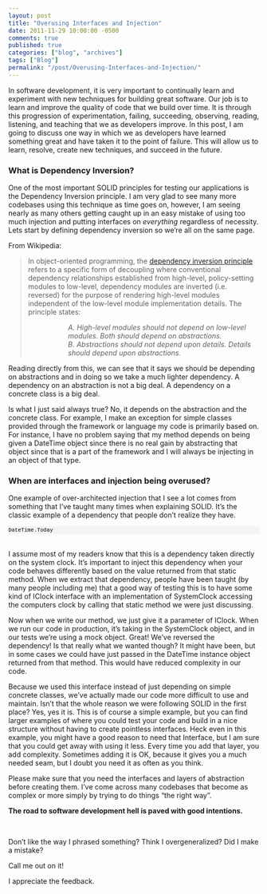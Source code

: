 ```yaml
---
layout: post
title: "Overusing Interfaces and Injection"
date: 2011-11-29 10:00:00 -0500
comments: true
published: true
categories: ["blog", "archives"]
tags: ["Blog"]
permalink: "/post/Overusing-Interfaces-and-Injection/"
---
```

<!-- more -->

<p>In software development, it is very important to continually learn and experiment with new techniques for building great software. Our job is to learn and improve the quality of code that we build over time. It is through this progression of experimentation, failing, succeeding, observing, reading, listening, and teaching that we as developers improve. In this post, I am going to discuss one way in which we as developers have learned something great and have taken it to the point of failure. This will allow us to learn, resolve, create new techniques, and succeed in the future.</p>
<h3>What is Dependency Inversion?</h3>
<p>One of the most important SOLID principles for testing our applications is the Dependency Inversion principle. I am very glad to see many more codebases using this technique as time goes on, however, I am seeing nearly as many others getting caught up in an easy mistake of using too much injection and putting interfaces on <em>everything</em> regardless of necessity. Lets start by defining dependency inversion so we&rsquo;re all on the same page.</p>
<p>From Wikipedia:</p>
<blockquote>
<p>In object-oriented programming, the <a href="http://en.wikipedia.org/wiki/Dependency_inversion_principle" target="_blank">dependency inversion principle</a> refers to a specific form of decoupling where conventional dependency relationships established from high-level, policy-setting modules to low-level, dependency modules are inverted (i.e. reversed) for the purpose of rendering high-level modules independent of the low-level module implementation details. The principle states:</p>
<dl><dd><dl><dd><em>A. High-level modules should not depend on low-level modules. Both should depend on abstractions.</em></dd><dd><em>B. Abstractions should not depend upon details. Details should depend upon abstractions.</em></dd></dl></dd></dl></blockquote>
<p>Reading directly from this, we can see that it says we should be depending on abstractions and in doing so we take a much lighter dependency. A dependency on an abstraction is not a big deal. A dependency on a concrete class is a big deal.</p>
<p>Is what I just said always true? No, it depends on the abstraction and the concrete class. For example, I make an exception for simple classes provided through the framework or language my code is primarily based on. For instance, I have no problem saying that my method depends on being given a DateTime object since there is no real gain by abstracting that object since that is a part of the framework and I will always be injecting in an object of that type.</p>
<h3>When are interfaces and injection being overused?</h3>
<p>One example of over-architected injection that I see a lot comes from something that I&rsquo;ve taught many times when explaining SOLID. It&rsquo;s the classic example of a dependency that people don&rsquo;t realize they have.</p>
<div id="codeSnippetWrapper">
<pre id="codeSnippet" style="text-align: left; line-height: 12pt; background-color: #f4f4f4; margin: 0em; width: 100%; font-family: 'Courier New', courier, monospace; direction: ltr; color: black; font-size: 8pt; overflow: visible; border-style: none; padding: 0px;">DateTime.Today</pre>
<br /></div>
<p>I assume most of my readers know that this is a dependency taken directly on the system clock. It&rsquo;s important to inject this dependency when your code behaves differently based on the value returned from that static method. When we extract that dependency, people have been taught (by many people including me) that a good way of testing this is to have some kind of IClock interface with an implementation of SystemClock accessing the computers clock by calling that static method we were just discussing.</p>
<p>Now when we write our method, we just give it a parameter of IClock. When we run our code in production, it&rsquo;s taking in the SystemClock object, and in our tests we&rsquo;re using a mock object. Great! We&rsquo;ve reversed the dependency! Is that really what we wanted though? It might have been, but in some cases we could have just passed in the DateTime instance object returned from that method. This would have reduced complexity in our code.</p>
<p>Because we used this interface instead of just depending on simple concrete classes, we&rsquo;ve actually made our code more difficult to use and maintain. Isn&rsquo;t that the whole reason we were following SOLID in the first place? Yes, yes it is. This is of course a simple example, but you can find larger examples of where you could test your code and build in a nice structure without having to create pointless interfaces. Heck even in this example, you might have a good reason to need that Interface, but I am sure that you could get away with using it less. Every time you add that layer, you add complexity. Sometimes adding it is OK, because it gives you a much needed seam, but I doubt you need it as often as you think.</p>
<p>Please make sure that you need the interfaces and layers of abstraction before creating them. I&rsquo;ve come across many codebases that become as complex or more simply by trying to do things &ldquo;the right way&rdquo;.</p>
<p><strong>The road to software development hell is paved with good intentions.</strong></p>
<p>&nbsp;</p>
<p>Don&rsquo;t like the way I phrased something? Think I overgeneralized? Did I make a mistake?</p>
<p>Call me out on it!</p>
<p>I appreciate the feedback.</p>
